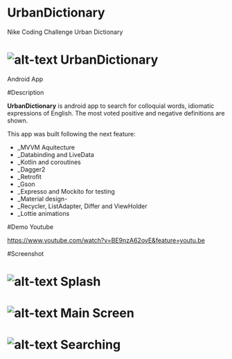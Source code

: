 # UrbanDictionary
Nike Coding Challenge Urban Dictionary

# ![alt-text][logo] UrbanDictionary

Android App

#Description

**UrbanDictionary** is android app to search for colloquial words, idiomatic expressions of English.
The most voted positive and negative definitions are shown.

This app was built following the next feature:

- _MVVM Aquitecture
- _Databinding and LiveData
- _Kotlin and coroutines
- _Dagger2
- _Retrofit
- _Gson
- _Expresso and Mockito for testing
- _Material design-
- _Recycler, ListAdapter, Differ and ViewHolder
- _Lottie animations

#Demo Youtube

https://www.youtube.com/watch?v=BE9nzA62ovE&feature=youtu.be

#Screenshot

# ![alt-text][splash] Splash
# ![alt-text][start] Main Screen
# ![alt-text][toolbar] Searching

[logo]:https://github.com/LuzArelyMtz/UrbanDictionary/blob/master/app/src/main/res/drawable/ic_launcher.png
[splash]:https://github.com/LuzArelyMtz/UrbanDictionary/blob/master/screenshot/splash.jpeg
[start]:https://github.com/LuzArelyMtz/UrbanDictionary/blob/master/screenshot/start.jpeg
[toolbar]:https://github.com/LuzArelyMtz/UrbanDictionary/blob/master/screenshot/search_in_toolbar.jpeg


